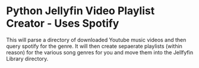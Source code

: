 # Python Jellyfin Video Playlist Creator - Uses Spotify
 This will parse a directory of downloaded Youtube music videos and then query spotify for the genre.  It will then create sepaerate playlists (within reason) for the various song genres for you and move them into the Jellfyfin Library directory.
